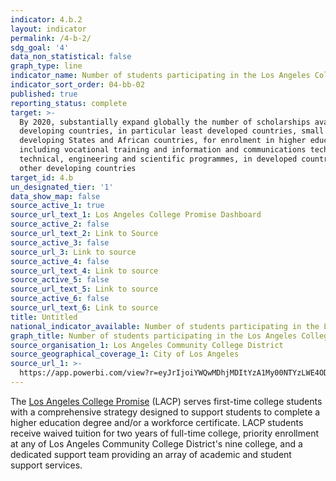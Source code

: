 ```yaml
---
indicator: 4.b.2
layout: indicator
permalink: /4-b-2/
sdg_goal: '4'
data_non_statistical: false
graph_type: line
indicator_name: Number of students participating in the Los Angeles College Promise program
indicator_sort_order: 04-bb-02
published: true
reporting_status: complete
target: >-
  By 2020, substantially expand globally the number of scholarships available to
  developing countries, in particular least developed countries, small island
  developing States and African countries, for enrolment in higher education,
  including vocational training and information and communications technology,
  technical, engineering and scientific programmes, in developed countries and
  other developing countries
target_id: 4.b
un_designated_tier: '1'
data_show_map: false
source_active_1: true
source_url_text_1: Los Angeles College Promise Dashboard
source_active_2: false
source_url_text_2: Link to Source
source_active_3: false
source_url_3: Link to source
source_active_4: false
source_url_text_4: Link to source
source_active_5: false
source_url_text_5: Link to source
source_active_6: false
source_url_text_6: Link to source
title: Untitled
national_indicator_available: Number of students participating in the Los Angeles College Promise program
graph_title: Number of students participating in the Los Angeles College Promise program
source_organisation_1: Los Angeles Community College District
source_geographical_coverage_1: City of Los Angeles
source_url_1: >-
  https://app.powerbi.com/view?r=eyJrIjoiYWQwMDhjMDItYzA1My00NTYzLWE4ODUtNTc5ZTE1NjFmZDFhIiwidCI6IjBiNzEyNjFhLTQ5NWYtNGVhOS05OTExLWRhODQ0Yjk0MDJlZiIsImMiOjZ9
---
```

The [Los Angeles College Promise](http://lacollegepromise.org/about.html) (LACP) serves first-time college students with a comprehensive strategy designed to support students to complete a higher education degree and/or a workforce certificate. LACP students receive waived tuition for two years of full-time college, priority enrollment at any of Los Angeles Community College District's nine college, and a dedicated support team providing an array of academic and student support services. 